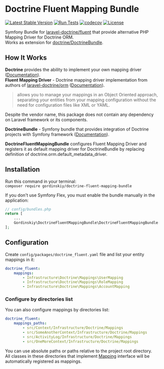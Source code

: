 # Doctrine Fluent Mapping Bundle
[![Latest Stable Version](https://poser.pugx.org/gordinskiy/doctrine-fluent-mapping-bundle/v/stable.svg)](https://packagist.org/packages/gordinskiy/doctrine-fluent-mapping-bundle)
[![Run Tests](https://github.com/gordinskiy/DoctrineFluentMappingBundle/workflows/PHP%20Tests/badge.svg?branch=master)](https://github.com/gordinskiy/DoctrineFluentMappingBundle/actions)
[![codecov](https://codecov.io/github/gordinskiy/DoctrineFluentMappingBundle/branch/tests/codecov/graph/badge.svg?token=OND89Z4T29)](https://codecov.io/github/gordinskiy/DoctrineFluentMappingBundle)
[![License](https://poser.pugx.org/gordinskiy/doctrine-fluent-mapping-bundle/license.svg)](https://packagist.org/packages/gordinskiy/doctrine-fluent-mapping-bundle)


Symfony Bundle for [laravel-doctrine/fluent](https://github.com/laravel-doctrine/fluent)
that provide alternative PHP Mapping Driver for Doctrine ORM.  
Works as extension for [doctrine/DoctrineBundle](https://github.com/doctrine/DoctrineBundle).

## How It Works
**Doctrine** provides the ability to implement your own mapping driver
([Documentation](https://www.doctrine-project.org/projects/doctrine-orm/en/2.15/reference/metadata-drivers.html#implementing-metadata-drivers)).  
**Fluent Mapping Driver** - Doctrine mapping driver implementation from authors of
[laravel-doctrine/orm](https://github.com/laravel-doctrine/orm)
([Documentation](http://laraveldoctrine.org/docs/1.8/fluent)).
> allows you to manage your mappings in an Object Oriented approach, separating your entities from your mapping configuration without the need for configuration files like XML or YAML.  

Despite the vendor name, this package does not contain any dependency on Laravel framework or its components.

**DoctrineBundle** - Symfony bundle that provides integration of Doctrine projects with Symfony framework
([Documentation](https://www.doctrine-project.org/projects/doctrine-bundle/en/2.4/index.html)).

**DoctrineFluentMappingBundle** configures Fluent Mapping Driver and registers it as default mapping driver
for DoctrineBundle by replacing definition of doctrine.orm.default_metadata_driver.
## Installation
Run this command in your terminal:  
`composer require gordinskiy/doctrine-fluent-mapping-bundle`

If you don't use Symfony Flex, you must enable the bundle manually in the application:

```php
// config/bundles.php    
return [  
    ...  
    Gordinskiy\DoctrineFluentMappingBundle\DoctrineFluentMappingBundle::class => ['all' => true],  
];
```

## Configuration

Create `config/packages/doctrine_fluent.yaml` file and list your entity mappings in it:
```yml
doctrine_fluent:
    mappings:
        - Infrastructure\Doctrine\Mappings\UserMapping
        - Infrastructure\Doctrine\Mappings\RoleMapping
        - Infrastructure\Doctrine\Mappings\AccountMapping
```

### Configure by directories list
You can also configure mappings by directories list:
```yml
doctrine_fluent:
    mappings_paths:
        - src/Context/Infrastructure/Doctrine/Mappings
        - src/SomeAnotherContext/Infrastructure/Doctrine/Mappings
        - src/ActivityLog/Infrastructure/Doctrine/Mappings
        - src/OneMoreContext/Infrastructure/Doctrine/Mappings
```
You can use absolute paths or paths relative to the project root directory.  
All classes in these directories that implement [Mapping](https://github.com/laravel-doctrine/fluent/blob/1.3/src/Mapping.php) interface will be automatically registered as mappings.
